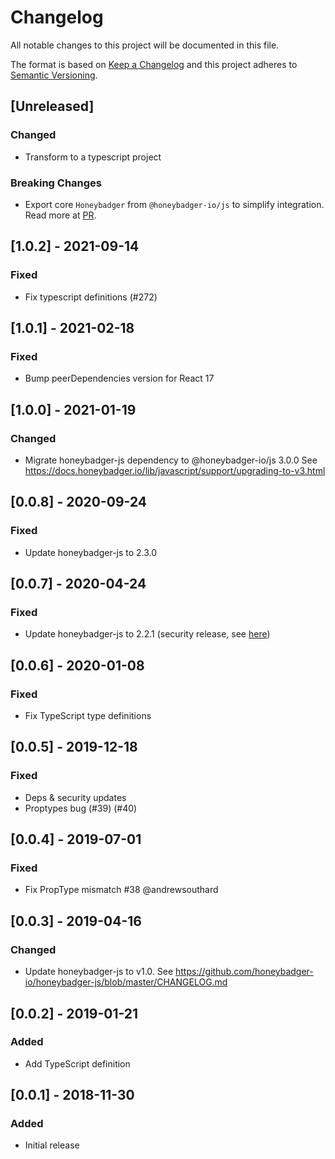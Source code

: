 # Changelog
All notable changes to this project will be documented in this file.

The format is based on [Keep a Changelog](http://keepachangelog.com/en/1.0.0/)
and this project adheres to [Semantic Versioning](http://semver.org/spec/v2.0.0.html).

## [Unreleased]
### Changed
- Transform to a typescript project
### Breaking Changes
- Export core `Honeybadger` from `@honeybadger-io/js` to simplify integration. Read more at [PR](https://github.com/honeybadger-io/honeybadger-react/pull/275).

## [1.0.2] - 2021-09-14
### Fixed
- Fix typescript definitions (#272)

## [1.0.1] - 2021-02-18
### Fixed
- Bump peerDependencies version for React 17

## [1.0.0] - 2021-01-19
### Changed
- Migrate honeybadger-js dependency to @honeybadger-io/js 3.0.0
  See https://docs.honeybadger.io/lib/javascript/support/upgrading-to-v3.html

## [0.0.8] - 2020-09-24
### Fixed
- Update honeybadger-js to 2.3.0

## [0.0.7] - 2020-04-24
### Fixed
- Update honeybadger-js to 2.2.1 (security release, see
    [here](https://github.com/honeybadger-io/honeybadger-js/blob/master/CHANGELOG.md#220---2020-03-16))

## [0.0.6] - 2020-01-08
### Fixed
- Fix TypeScript type definitions

## [0.0.5] - 2019-12-18
### Fixed
- Deps & security updates
- Proptypes bug (#39) (#40)

## [0.0.4] - 2019-07-01
### Fixed
- Fix PropType mismatch #38 @andrewsouthard

## [0.0.3] - 2019-04-16
### Changed
- Update honeybadger-js to v1.0. See
  https://github.com/honeybadger-io/honeybadger-js/blob/master/CHANGELOG.md

## [0.0.2] - 2019-01-21
### Added
- Add TypeScript definition

## [0.0.1] - 2018-11-30
### Added
- Initial release
